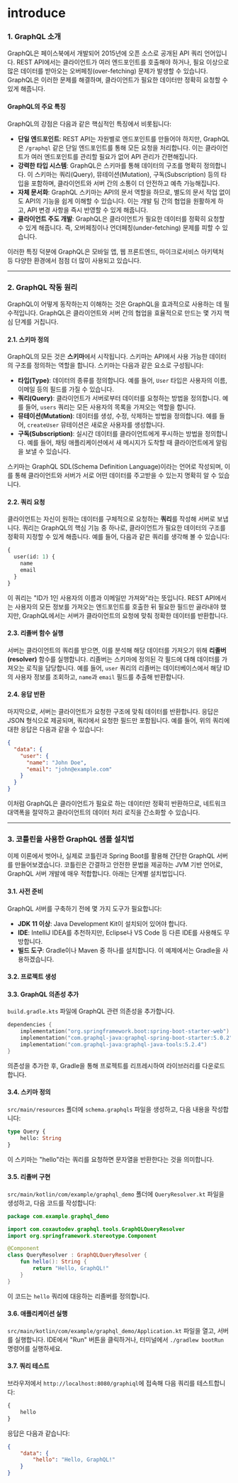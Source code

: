 # introduce

### 1. GraphQL 소개

GraphQL은 페이스북에서 개발되어 2015년에 오픈 소스로 공개된 API 쿼리 언어입니다. REST API에서는 클라이언트가 여러 엔드포인트를 호출해야 하거나, 필요 이상으로 많은 데이터를 받아오는 오버페칭(over-fetching) 문제가 발생할 수 있습니다. GraphQL은 이러한 문제를 해결하며, 클라이언트가 필요한 데이터만 정확히 요청할 수 있게 해줍니다.

#### GraphQL의 주요 특징

GraphQL의 강점은 다음과 같은 핵심적인 특징에서 비롯됩니다:

* **단일 엔드포인트**: REST API는 자원별로 엔드포인트를 만들어야 하지만, GraphQL은 `/graphql` 같은 단일 엔드포인트를 통해 모든 요청을 처리합니다. 이는 클라이언트가 여러 엔드포인트를 관리할 필요가 없어 API 관리가 간편해집니다.
* **강력한 타입 시스템**: GraphQL은 스키마를 통해 데이터의 구조를 명확히 정의합니다. 이 스키마는 쿼리(Query), 뮤테이션(Mutation), 구독(Subscription) 등의 타입을 포함하며, 클라이언트와 서버 간의 소통이 더 안전하고 예측 가능해집니다.
* **자체 문서화**: GraphQL 스키마는 API의 문서 역할을 하므로, 별도의 문서 작업 없이도 API의 기능을 쉽게 이해할 수 있습니다. 이는 개발 팀 간의 협업을 원활하게 하고, API 변경 사항을 즉시 반영할 수 있게 해줍니다.
* **클라이언트 주도 개발**: GraphQL은 클라이언트가 필요한 데이터를 정확히 요청할 수 있게 해줍니다. 즉, 오버페칭이나 언더페칭(under-fetching) 문제를 피할 수 있습니다.

이러한 특징 덕분에 GraphQL은 모바일 앱, 웹 프론트엔드, 마이크로서비스 아키텍처 등 다양한 환경에서 점점 더 많이 사용되고 있습니다.

***

### 2. GraphQL 작동 원리

GraphQL이 어떻게 동작하는지 이해하는 것은 GraphQL을 효과적으로 사용하는 데 필수적입니다. GraphQL은 클라이언트와 서버 간의 협업을 효율적으로 만드는 몇 가지 핵심 단계를 거칩니다.

#### 2.1. 스키마 정의

GraphQL의 모든 것은 **스키마**에서 시작됩니다. 스키마는 API에서 사용 가능한 데이터의 구조를 정의하는 역할을 합니다. 스키마는 다음과 같은 요소로 구성됩니다:

* **타입(Type)**: 데이터의 종류를 정의합니다. 예를 들어, `User` 타입은 사용자의 이름, 이메일 등의 필드를 가질 수 있습니다.
* **쿼리(Query)**: 클라이언트가 서버로부터 데이터를 요청하는 방법을 정의합니다. 예를 들어, `users` 쿼리는 모든 사용자의 목록을 가져오는 역할을 합니다.
* **뮤테이션(Mutation)**: 데이터를 생성, 수정, 삭제하는 방법을 정의합니다. 예를 들어, `createUser` 뮤테이션은 새로운 사용자를 생성합니다.
* **구독(Subscription)**: 실시간 데이터를 클라이언트에게 푸시하는 방법을 정의합니다. 예를 들어, 채팅 애플리케이션에서 새 메시지가 도착할 때 클라이언트에게 알림을 보낼 수 있습니다.

스키마는 GraphQL SDL(Schema Definition Language)이라는 언어로 작성되며, 이를 통해 클라이언트와 서버가 서로 어떤 데이터를 주고받을 수 있는지 명확히 알 수 있습니다.

#### 2.2. 쿼리 요청

클라이언트는 자신이 원하는 데이터를 구체적으로 요청하는 **쿼리**를 작성해 서버로 보냅니다. 쿼리는 GraphQL의 핵심 기능 중 하나로, 클라이언트가 필요한 데이터의 구조를 정확히 지정할 수 있게 해줍니다. 예를 들어, 다음과 같은 쿼리를 생각해 볼 수 있습니다:

```graphql
{
  user(id: 1) {
    name
    email
  }
}
```

이 쿼리는 "ID가 1인 사용자의 이름과 이메일만 가져와"라는 뜻입니다. REST API에서는 사용자의 모든 정보를 가져오는 엔드포인트를 호출한 뒤 필요한 필드만 골라내야 했지만, GraphQL에서는 서버가 클라이언트의 요청에 맞춰 정확한 데이터를 반환합니다.

#### 2.3. 리졸버 함수 실행

서버는 클라이언트의 쿼리를 받으면, 이를 분석해 해당 데이터를 가져오기 위해 **리졸버(resolver)** 함수를 실행합니다. 리졸버는 스키마에 정의된 각 필드에 대해 데이터를 가져오는 로직을 담당합니다. 예를 들어, `user` 쿼리의 리졸버는 데이터베이스에서 해당 ID의 사용자 정보를 조회하고, `name`과 `email` 필드를 추출해 반환합니다.

#### 2.4. 응답 반환

마지막으로, 서버는 클라이언트가 요청한 구조에 맞춰 데이터를 반환합니다. 응답은 JSON 형식으로 제공되며, 쿼리에서 요청한 필드만 포함됩니다. 예를 들어, 위의 쿼리에 대한 응답은 다음과 같을 수 있습니다:

```json
{
  "data": {
    "user": {
      "name": "John Doe",
      "email": "john@example.com"
    }
  }
}
```

이처럼 GraphQL은 클라이언트가 필요로 하는 데이터만 정확히 반환하므로, 네트워크 대역폭을 절약하고 클라이언트의 데이터 처리 로직을 간소화할 수 있습니다.

***

### 3. 코틀린을 사용한 GraphQL 샘플 설치법

이제 이론에서 벗어나, 실제로 코틀린과 Spring Boot를 활용해 간단한 GraphQL 서버를 만들어보겠습니다. 코틀린은 간결하고 안전한 문법을 제공하는 JVM 기반 언어로, GraphQL 서버 개발에 매우 적합합니다. 아래는 단계별 설치법입니다.

#### 3.1. 사전 준비

GraphQL 서버를 구축하기 전에 몇 가지 도구가 필요합니다:

* **JDK 11 이상**: Java Development Kit이 설치되어 있어야 합니다.
* **IDE**: IntelliJ IDEA를 추천하지만, Eclipse나 VS Code 등 다른 IDE를 사용해도 무방합니다.
* **빌드 도구**: Gradle이나 Maven 중 하나를 설치합니다. 이 예제에서는 Gradle을 사용하겠습니다.

#### 3.2. 프로젝트 생성

#### 3.3. GraphQL 의존성 추가

`build.gradle.kts` 파일에 GraphQL 관련 의존성을 추가합니다.

```kotlin
dependencies {
    implementation("org.springframework.boot:spring-boot-starter-web")
    implementation("com.graphql-java:graphql-spring-boot-starter:5.0.2")
    implementation("com.graphql-java:graphql-java-tools:5.2.4")
}
```

의존성을 추가한 후, Gradle을 통해 프로젝트를 리프레시하여 라이브러리를 다운로드합니다.

#### 3.4. 스키마 정의

`src/main/resources` 폴더에 `schema.graphqls` 파일을 생성하고, 다음 내용을 작성합니다:

```graphql
type Query {
    hello: String
}
```

이 스키마는 "hello"라는 쿼리를 요청하면 문자열을 반환한다는 것을 의미합니다.

#### 3.5. 리졸버 구현

`src/main/kotlin/com/example/graphql_demo` 폴더에 `QueryResolver.kt` 파일을 생성하고, 다음 코드를 작성합니다:

```kotlin
package com.example.graphql_demo

import com.coxautodev.graphql.tools.GraphQLQueryResolver
import org.springframework.stereotype.Component

@Component
class QueryResolver : GraphQLQueryResolver {
    fun hello(): String {
        return "Hello, GraphQL!"
    }
}
```

이 코드는 `hello` 쿼리에 대응하는 리졸버를 정의합니다.

#### 3.6. 애플리케이션 실행

`src/main/kotlin/com/example/graphql_demo/Application.kt` 파일을 열고, 서버를 실행합니다. IDE에서 "Run" 버튼을 클릭하거나, 터미널에서 `./gradlew bootRun` 명령어를 실행하세요.

#### 3.7. 쿼리 테스트

브라우저에서 `http://localhost:8080/graphiql`에 접속해 다음 쿼리를 테스트합니다:

```graphql
{
    hello
}
```

응답은 다음과 같습니다:

```json
{
    "data": {
        "hello": "Hello, GraphQL!"
    }
}
```
